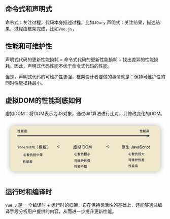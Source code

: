 ## 命令式和声明式
命令式：关注过程，代码本身描述过程，比如`JQury`
声明式：关注结果，描述结果，过程由框架完成，比如`Vue.js`，

## 性能和可维护性
声明式代码的更新性能损耗 = 命令式代码的更新性能损耗 + 找出差异的性能损耗。因此，声明式代码性能不优于命令式代码的性能。

但是，声明式代码的可维护性更强，框架设计者要做的事情就是：保持可维护性的同时性能损耗最小。

## 虚拟DOM的性能到底如何
虚拟DOM：将DOM表示为JS对象，通过diff算法进行比对，只修改变化的DOM。

![](1.%20权衡的艺术/Pasted%20image%2020221215223431.png)
## 运行时和编译时
`Vue 3` 是一 个编译时 + 运行时的框架，它在保持灵活性的基础上，还能够通过编译手段分析用户提供的内容，从而进一步提升更新性能。

